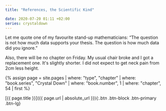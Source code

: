 ```yaml
---
title: "References, the Scientific Kind"

date: 2020-07-20 01:11 +02:00
series: crystaldown
---
```

Let me quote one of my favourite stand-up mathematicians: “The question is not how much data supports your thesis.
The question is how much data did you ignore.”

Also, there will be no chapter on Friday.
My usual chair broke and I got a replacement one.
It's slightly shorter.
I did not expect to get neck pain from 2cm less height.

{% assign page = site.pages
  | where: "type", "chapter"
  | where: "book.series", "Crystal Down"
  | where: "book.number", 1
  | where: "chapter", 54
  | first %}

[{{ page.title }}]({{ page.url | absolute_url }}){:.btn .btn-block .btn-primary .btn-lg}
<!--more-->
